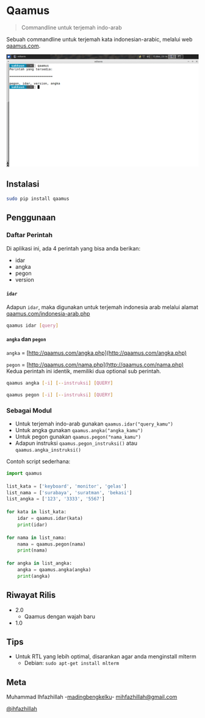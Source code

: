 # Qaamus
> Commandline untuk terjemah indo-arab

Sebuah commandline untuk terjemah kata indonesian-arabic, melalui web [qaamus.com](http://qaamus.com).

![](screenshot/qaamus1.gif)

## Instalasi

```sh
sudo pip install qaamus
```

## Penggunaan
### Daftar Perintah
Di aplikasi ini, ada 4 perintah yang bisa anda berikan:
* idar
* angka
* pegon
* version

#### `idar`
Adapun `idar`, maka digunakan untuk terjemah indonesia arab melalui alamat [qaamus.com/indonesia-arab.php](http://qaamus.com/indonesia-arab.php)
```sh
qaamus idar [query]
```

#### `angka` dan `pegon`
`angka` = [http://qaamus.com/angka.php](http://qaamus.com/angka.php)

`pegon` = [http://qaamus.com/nama.php](http://qaamus.com/nama.php)
Kedua perintah ini identik, memiliki dua optional sub perintah.
```sh
qaamus angka [-i] [--instruksi] [QUERY]
```
```sh
qaamus pegon [-i] [--instruksi] [QUERY]
```

### Sebagai Modul
* Untuk terjemah indo-arab gunakan `qaamus.idar("query_kamu")`
* Untuk angka gunakan `qaamus.angka("angka_kamu")`
* Untuk pegon gunakan `qaamus.pegon("nama_kamu")`
* Adapun instruksi `qaamus.pegon_instruksi()` atau `qaamus.angka_instruksi()`

Contoh script sederhana:
```python
import qaamus

list_kata = ['keyboard', 'monitor', 'gelas']
list_nama = ['surabaya', 'suratman', 'bekasi']
list_angka = ['123', '3333', '5567']

for kata in list_kata:
    idar = qaamus.idar(kata)
    print(idar)

for nama in list_nama:
    nama = qaamus.pegon(nama)
    print(nama)

for angka in list_angka:
    angka = qaamus.angka(angka)
    print(angka)
```

## Riwayat Rilis
* 2.0 
   * Qaamus dengan wajah baru
* 1.0

## Tips
* Untuk RTL yang lebih optimal, disarankan agar anda menginstall mlterm 
  * Debian: `sudo apt-get install mlterm`

## Meta
Muhammad Ihfazhillah -[madingbengkelku](http://www.facebook.com/madingbengkelku)- mihfazhillah@gmail.com

[@ihfazhillah](http://github.com/ihfazhillah)
